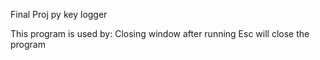 Final Proj
py key logger

This program is used by: Closing window after running
Esc will close the program
